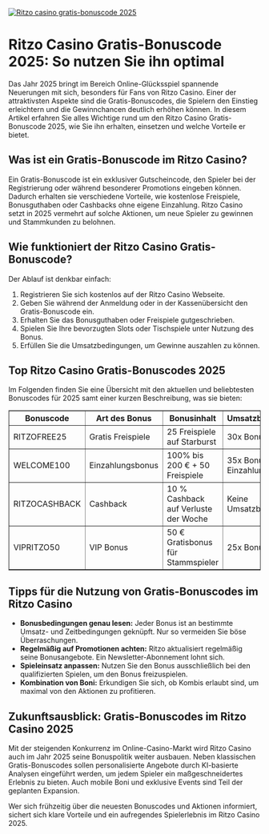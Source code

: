 [![Ritzo casino gratis-bonuscode 2025](https://123-caf.pages.dev/gitsignup.png)](https://vrmoo.ru/Bt82HjjY)

<h1>Ritzo Casino Gratis-Bonuscode 2025: So nutzen Sie ihn optimal</h1>  <p>Das Jahr 2025 bringt im Bereich Online-Glücksspiel spannende Neuerungen mit sich, besonders für Fans von Ritzo Casino. Einer der attraktivsten Aspekte sind die Gratis-Bonuscodes, die Spielern den Einstieg erleichtern und die Gewinnchancen deutlich erhöhen können. In diesem Artikel erfahren Sie alles Wichtige rund um den Ritzo Casino Gratis-Bonuscode 2025, wie Sie ihn erhalten, einsetzen und welche Vorteile er bietet.</p>  <h2>Was ist ein Gratis-Bonuscode im Ritzo Casino?</h2>  <p>Ein Gratis-Bonuscode ist ein exklusiver Gutscheincode, den Spieler bei der Registrierung oder während besonderer Promotions eingeben können. Dadurch erhalten sie verschiedene Vorteile, wie kostenlose Freispiele, Bonusguthaben oder Cashbacks ohne eigene Einzahlung. Ritzo Casino setzt in 2025 vermehrt auf solche Aktionen, um neue Spieler zu gewinnen und Stammkunden zu belohnen.</p>  <h2>Wie funktioniert der Ritzo Casino Gratis-Bonuscode?</h2>  <p>Der Ablauf ist denkbar einfach:</p> <ol>   <li>Registrieren Sie sich kostenlos auf der Ritzo Casino Webseite.</li>   <li>Geben Sie während der Anmeldung oder in der Kassenübersicht den Gratis-Bonuscode ein.</li>   <li>Erhalten Sie das Bonusguthaben oder Freispiele gutgeschrieben.</li>   <li>Spielen Sie Ihre bevorzugten Slots oder Tischspiele unter Nutzung des Bonus.</li>   <li>Erfüllen Sie die Umsatzbedingungen, um Gewinne auszahlen zu können.</li> </ol>  <h2>Top Ritzo Casino Gratis-Bonuscodes 2025</h2>  <p>Im Folgenden finden Sie eine Übersicht mit den aktuellen und beliebtesten Bonuscodes für 2025 samt einer kurzen Beschreibung, was sie bieten:</p>  <table border="1" cellpadding="8" cellspacing="0">   <thead>     <tr>       <th>Bonuscode</th>       <th>Art des Bonus</th>       <th>Bonusinhalt</th>       <th>Umsatzbedingungen</th>     </tr>   </thead>   <tbody>     <tr>       <td>RITZOFREE25</td>       <td>Gratis Freispiele</td>       <td>25 Freispiele auf Starburst</td>       <td>30x Bonusbetrag</td>     </tr>     <tr>       <td>WELCOME100</td>       <td>Einzahlungsbonus</td>       <td>100% bis 200 € + 50 Freispiele</td>       <td>35x Bonus + Einzahlung</td>     </tr>     <tr>       <td>RITZOCASHBACK</td>       <td>Cashback</td>       <td>10 % Cashback auf Verluste der Woche</td>       <td>Keine Umsatzbedingungen</td>     </tr>     <tr>       <td>VIPRITZO50</td>       <td>VIP Bonus</td>       <td>50 € Gratisbonus für Stammspieler</td>       <td>25x Bonusbetrag</td>     </tr>   </tbody> </table>  <h2>Tipps für die Nutzung von Gratis-Bonuscodes im Ritzo Casino</h2>  <ul>   <li><strong>Bonusbedingungen genau lesen:</strong> Jeder Bonus ist an bestimmte Umsatz- und Zeitbedingungen geknüpft. Nur so vermeiden Sie böse Überraschungen.</li>   <li><strong>Regelmäßig auf Promotionen achten:</strong> Ritzo aktualisiert regelmäßig seine Bonusangebote. Ein Newsletter-Abonnement lohnt sich.</li>   <li><strong>Spieleinsatz anpassen:</strong> Nutzen Sie den Bonus ausschließlich bei den qualifizierten Spielen, um den Bonus freizuspielen.</li>   <li><strong>Kombination von Boni:</strong> Erkundigen Sie sich, ob Kombis erlaubt sind, um maximal von den Aktionen zu profitieren.</li> </ul>  <h2>Zukunftsausblick: Gratis-Bonuscodes im Ritzo Casino 2025</h2>  <p>Mit der steigenden Konkurrenz im Online-Casino-Markt wird Ritzo Casino auch im Jahr 2025 seine Bonuspolitik weiter ausbauen. Neben klassischen Gratis-Bonuscodes sollen personalisierte Angebote durch KI-basierte Analysen eingeführt werden, um jedem Spieler ein maßgeschneidertes Erlebnis zu bieten. Auch mobile Boni und exklusive Events sind Teil der geplanten Expansion.</p>  <p>Wer sich frühzeitig über die neuesten Bonuscodes und Aktionen informiert, sichert sich klare Vorteile und ein aufregendes Spielerlebnis im Ritzo Casino 2025.</p>
